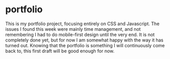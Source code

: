 # portfolio
This is my portfolio project, focusing entirely on CSS and Javascript. The issues I found this week were mainly time management, and not remembering I had to do mobile-first design until the very end. It is not completely done yet, but for now I am somewhat happy with the way it has turned out. Knowing that the portfolio is something I will continuously come back to, this first draft will be good enough for now.
